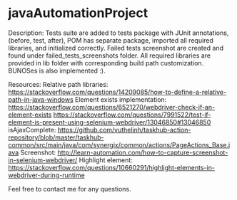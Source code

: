 # javaAutomationProject

Description:
Tests suite are added to tests package with JUnit annotations, (before, test,  after), POM has separate package, imported all required libraries, and initialized correctly.
Failed tests screenshot are created and found under failed_tests_screenshots folder.
All required libraries are provided in lib folder with corresponding build path customization.
BUNOSes is also implemented :).

Resources:
Relative path libraries: https://stackoverflow.com/questions/14209085/how-to-define-a-relative-path-in-java-windows
Element exists implementation: 
https://stackoverflow.com/questions/6521270/webdriver-check-if-an-element-exists
https://stackoverflow.com/questions/7991522/test-if-element-is-present-using-selenium-webdriver/13046850#13046850
isAjaxComplete: https://github.com/vuthelinh/taskhub-action-repository/blob/master/taskhub-common/src/main/java/com/synergix/common/actions/PageActions_Base.java
Screenshot: http://learn-automation.com/how-to-capture-screenshot-in-selenium-webdriver/
Highlight element: https://stackoverflow.com/questions/10660291/highlight-elements-in-webdriver-during-runtime

Feel free to contact me for any questions.
